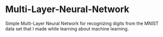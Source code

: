 # Multi-Layer-Neural-Network
Simple Multi-Layer Neural Network for recognizing digits from the MNIST data set that I made while learning about machine learning.
